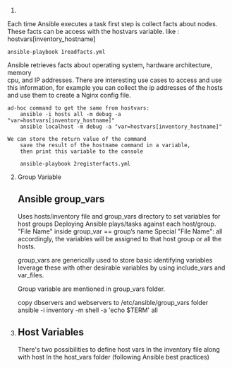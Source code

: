1. 	
Each time Ansible executes a task
	first step is 
		collect facts about nodes. 
	These facts can be access with the hostvars variable. 
	like : hostvars[inventory_hostname]

	ansible-playbook 1readfacts.yml


Ansible retrieves facts about 
	operating system, 
	hardware architecture, 
	memory  
	cpu, and 
	IP addresses. 
	There are interesting use cases to access and use this information, 
		for example you can collect the ip addresses of the hosts and use them to create a Nginx config file.
	
	
	ad-hoc command to get the same from hostvars:
		ansible -i hosts all -m debug -a "var=hostvars[inventory_hostname]"
		ansible localhost -m debug -a "var=hostvars[inventory_hostname]"

	We can store the return value of the command
		save the result of the hostname command in a variable, 
		then print this variable to the console
		
		ansible-playbook 2registerfacts.yml

	


2. Group Variable

	Ansible group_vars
	------------------
	Uses hosts/inventory file and group_vars directory 
		to set variables for host groups 
	Deploying Ansible plays/tasks against each host/group. 
	"File Name" inside group_var == group’s name 
	Special "File Name": all
	accordingly, the variables will be assigned to that host group or all the hosts.


	group_vars are generically used to store basic identifying variables 
	leverage these with other desirable variables by using include_vars and var_files.

	Group variable are mentioned in group_vars folder.
	
	copy dbservers and webservers to /etc/ansible/group_vars folder
	ansible -i inventory -m shell -a 'echo $TERM' all
	
3. 	Host Variables
	--------------
	There's two possibilities to define host vars
		In the inventory file along with host
		In the host_vars folder (following Ansible best practices)

	
	